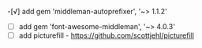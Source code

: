 -[√] add gem 'middleman-autoprefixer', '~> 1.1.2'
-[ ] add gem 'font-awesome-middleman', '~> 4.0.3'
-[ ] add picturefill - https://github.com/scottjehl/picturefill
